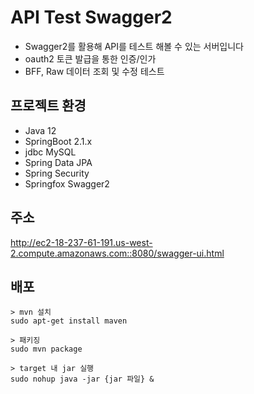 # API Test Swagger2

* Swagger2를 활용해 API를 테스트 해볼 수 있는 서버입니다
* oauth2 토큰 발급을 통한 인증/인가
* BFF, Raw 데이터 조회 및 수정 테스트

## 프로젝트 환경

- Java 12
- SpringBoot 2.1.x
- jdbc MySQL
- Spring Data JPA
- Spring Security
- Springfox Swagger2

## 주소
<http://ec2-18-237-61-191.us-west-2.compute.amazonaws.com::8080/swagger-ui.html>

## 배포

```
> mvn 설치
sudo apt-get install maven

> 패키징
sudo mvn package

> target 내 jar 실행
sudo nohup java -jar {jar 파일} &
```
